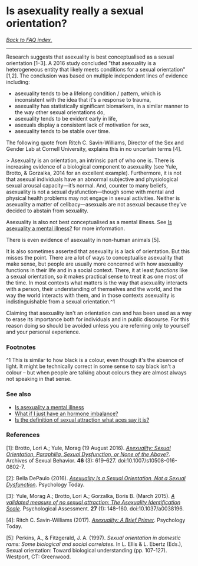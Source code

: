 # Is asexuality really a sexual orientation?

[*Back to FAQ index.*](w/asexuality/faq)

---

Research suggests that asexuality is best conceptualised as a sexual orientation [1–3]. A 2016 study concluded "that asexuality is a heterogeneous entity that likely meets conditions for a sexual orientation" [1,2]. The conclusion was based on multiple independent lines of evidence including:

* asexuality tends to be a lifelong condition / pattern, which is inconsistent with the idea that it's a response to trauma,
* asexuality has statistically significant biomarkers, in a similar manner to the way other sexual orientations do,
* asexuality tends to be evident early in life,
* asexuals display a consistent lack of motivation for sex,
* asexuality tends to be stable over time.

The following quote from Ritch C. Savin-Williams, Director of the Sex and Gender Lab at Cornell University, explains this in no uncertain terms [4]. 

&gt; Asexuality is an orientation, an intrinsic part of who one is. There is increasing evidence of a biological component to asexuality (see Yule, Brotto, &amp; Gorzalka, 2014 for an excellent example). Furthermore, it is not that asexual individuals have an abnormal subjective and physiological sexual arousal capacity—it’s normal. And, counter to many beliefs, asexuality is not a sexual dysfunction—though some with mental and physical health problems may not engage in sexual activities. Neither is asexuality a matter of celibacy—asexuals are not asexual because they’ve decided to abstain from sexuality.

Asexuality is also not best conceptualised as a mental illness. See [Is asexuality a mental illness?](w/asexuality/faq/is_asexuality_a_mental_illness) for more information.

There is even evidence of asexuality in non-human animals [5].

It is also sometimes asserted that asexuality is a lack of orientation. But this misses the point. There are a lot of ways to conceptualise asexuality that make sense, but people are usually more concerned with how asexuality functions in their life and in a social context. There, it at least *functions* like a sexual orientation, so it makes practical sense to treat it as one most of the time. In most contexts what matters is the way that asexuality interacts with a person, their understanding of themselves and the world, and the way the world interacts with them, and in those contexts asexuality is indistinguishable from a sexual orientation.^1 

Claiming that asexuality isn't an orientation can and has been used as a way to erase its importance both for individuals and in public discourse. For this reason doing so should be avoided unless you are referring only to yourself and your personal experience.

### Footnotes

^1 This is similar to how black is a colour, even though it's the absence of light. It might be technically correct in some sense to say black isn't a colour – but when people are talking about colours they are almost always not speaking in that sense.

### See also

* [Is asexuality a mental illness](w/asexuality/faq/is_asexuality_a_mental_illness)
* [What if I just have an hormone imbalance?](w/asexuality/faq/is_it_a_hormone_imbalance)
* [Is the definition of sexual attraction what aces say it is?](w/asexuality/faq/is_that_what_sexual_attraction_is)

### References

[1]: Brotto, Lori A.; Yule, Morag (19 August 2016). [*Asexuality: Sexual Orientation, Paraphilia, Sexual Dysfunction, or None of the Above?*](https://link.springer.com/article/10.1007/s10508-016-0802-7?view=classic#citeas). Archives of Sexual Behavior. **46** (3): 619–627. doi:10.1007/s10508-016-0802-7.

[2]: Bella DePaulo (2016). [*Asexuality Is a Sexual Orientation, Not a Sexual Dysfunction*](https://www.psychologytoday.com/us/blog/living-single/201609/asexuality-is-sexual-orientation-not-sexual-dysfunction). Psychology Today.

[3]: Yule, Morag A.; Brotto, Lori A.; Gorzalka, Boris B. (March 2015). [*A validated measure of no sexual attraction: The Asexuality Identification Scale*](https://www.ncbi.nlm.nih.gov/pubmed/25383584/). Psychological Assessment. **27** (1): 148–160. doi:10.1037/a0038196.

[4]: Ritch C. Savin-Williams (2017). [*Asexuality: A Brief Primer*](https://www.psychologytoday.com/us/blog/sex-sexuality-and-romance/201702/asexuality-brief-primer). Psychology Today.

[5]: Perkins, A., &amp; Fitzgerald, J. A. (1997). *Sexual orientation in domestic rams: Some biological and social correlates*. In L. Ellis &amp; L. Ebertz (Eds.), Sexual orientation: Toward biological understanding (pp. 107-127). Westport, CT: Greenwood.